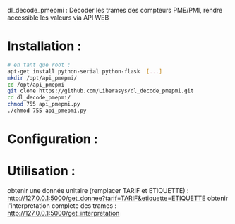dl_decode_pmepmi : Décoder les trames des compteurs PME/PMI, rendre accessible les valeurs via API WEB

# Installation :
```bash
# en tant que root :
apt-get install python-serial python-flask  [...]
mkdir /opt/api_pmepmi/
cd /opt/api_pmepmi
git clone https://github.com/Liberasys/dl_decode_pmepmi.git
cd dl_decode_pmepmi/
chmod 755 api_pmepmi.py
./chmod 755 api_pmepmi.py
```

# Configuration :

# Utilisation :
obtenir une donnée unitaire (remplacer TARIF et ETIQUETTE) : http://127.0.0.1:5000/get_donnee?tarif=TARIF&etiquette=ETIQUETTE
obtenir l'interpretation complete des trames : http://127.0.0.1:5000/get_interpretation
